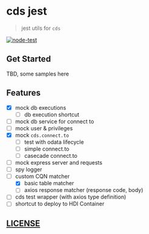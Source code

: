 # cds jest

> jest utils for `cds`

[![node-test](https://github.com/Soontao/cds-jest/actions/workflows/nodejs.yml/badge.svg)](https://github.com/Soontao/cds-jest/actions/workflows/nodejs.yml)


## Get Started

TBD, some samples here

## Features

- [x] mock db executions
  - [ ] db execution shortcut
- [ ] mock db service for connect to
- [ ] mock user & privileges
- [x] mock `cds.connect.to`
  - [ ] test with odata lifecycle
  - [ ] simple connect.to
  - [ ] casecade connect.to
- [ ] mock express server and requests
- [ ] spy logger
- [ ] custom CQN matcher
  - [x] basic table matcher
  - [ ] axios response matcher (response code, body)
- [ ] cds test wrapper (with axios type definition)
- [ ] shortcut to deploy to HDI Container

## [LICENSE](./LICENSE)
